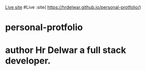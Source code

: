 [Live site](https://hrdelwar.github.io/personal-protfolio/)
#Live :site( https://hrdelwar.github.io/personal-protfolio/)
# personal-protfolio
# author Hr Delwar a full stack developer.
